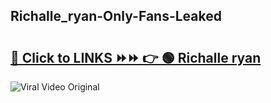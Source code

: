 
 ## Richalle_ryan-Only-Fans-Leaked

# <h2><a href="https://clipsfans.com/Richalle_ryan&ref=git">🔗 Click to LINKS ⏩⏩ 👉 🟢 Richalle ryan </a></h2>

<a href="https://clipsfans.com/Richalle_ryan&ref=git" rel="nofollow" data-target="animated-image.originalLink"><img src="https://i.ibb.co.com/xMMVF88/686577567.gif" alt="Viral Video Original" style="max-width: 100%; display: inline-block;" data-target="animated-image.originalImage"></a>
